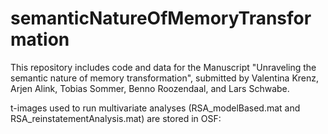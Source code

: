 # semanticNatureOfMemoryTransformation

This repository includes code and data for the Manuscript "Unraveling the semantic nature of memory transformation", 
submitted by Valentina Krenz, Arjen Alink, Tobias Sommer, Benno Roozendaal, and Lars Schwabe.

t-images used to run multivariate analyses (RSA_modelBased.mat and RSA_reinstatementAnalysis.mat) are stored in OSF:
